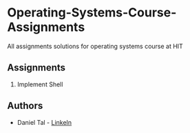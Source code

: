 # Operating-Systems-Course-Assignments
All assignments solutions for operating systems course at HIT

## Assignments
1. Implement Shell

## Authors
- Daniel Tal - [LinkeIn](https://www.linkedin.com/in/daniel-tal/)
